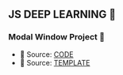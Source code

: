 ## JS DEEP LEARNING 🦆

### Modal Window Project 🚀 
  - 🔑 Source: [CODE](../05TimerProject/)
  - 🔑 Source: [TEMPLATE](https://drive.google.com/file/d/1-mtd3uM3KwWSbzV47nIrv0W9rqM-NG9u/view?usp=sharing)
 